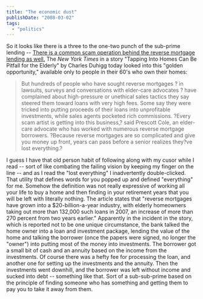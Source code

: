 ```yaml
---
title: "The economic dust"
publishDate: "2008-03-02"
tags: 
  - "politics"
---
```


So it looks like there is a three to the one-two punch of the sub-prime lending -- [There is a common scam operation behind the reverse mortgage lending as well.](http://www.nytimes.com/2008/03/02/business/02reverse.html?em&ex=1204606800&en=1905225527098e20&ei=5087%0A) The _New York Times_ in a story "Tapping Into Homes Can Be Pitfall for the Elderly" by Charles Duhigg today looked into this "golden opportunity," available only to people in their 60's who own their homes:

> But hundreds of people who have sought reverse mortgages ? in lawsuits, surveys and conversations with elder-care advocates ? have complained about high-pressure or unethical sales tactics they say steered them toward loans with very high fees. Some say they were tricked into putting proceeds of their loans into unprofitable investments, while sales agents pocketed rich commissions. ?Every scam artist is getting into this business,? said Prescott Cole, an elder-care advocate who has worked with numerous reverse mortgage borrowers. ?Because reverse mortgages are so complicated and give you money up front, years can pass before a senior realizes they?ve lost everything.?

I guess I have that old person habit of following along with my cusor while I read -- sort of like combating the failing vision by keeping my finger on the line -- and as I read the "lost everything" I inadvertently double-clicked. That utility that defines words for you popped up and defined "everything" for me. Somehow the definition was not really expressive of working all your life to buy a home and then finding in your retirement years that you will be left with literally nothing. The article states that "reverse mortgages have grown into a $20-billion-a-year industry, with elderly homeowners taking out more than 132,000 such loans in 2007, an increase of more than 270 percent from two years earlier." Apparently in the incident in the story, which is reported not to be one unique circumstance, the bank talked the home owner into a loan and investment package, lending the value of the home and talking the borrower (once the papers were signed, no longer the "owner") into putting most of the money into investments. The borrower got a small bit of cash and an annuity based on the income from the investments. Of course there was a hefty fee for processing the loan, and another one for setting up the investments and the annuity. Then the investments went downhill, and the borrower was left without income and sucked into debt -- something like that. Sort of a sub-sub-prime based on the principle of finding someone who has something and getting them to pay you to take it away from them.
